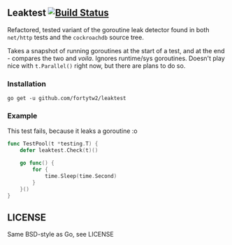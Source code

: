 Leaktest [![Build Status](https://travis-ci.org/fortytw2/leaktest.svg?branch=master)](https://travis-ci.org/fortytw2/leaktest)
------

Refactored, tested variant of the goroutine leak detector found in both `net/http` tests and the `cockroachdb`
source tree.

Takes a snapshot of running goroutines at the start of a test, and at the end -
compares the two and *voila*. Ignores runtime/sys goroutines. Doesn't play nice
with `t.Parallel()` right now, but there are plans to do so.

### Installation

```
go get -u github.com/fortytw2/leaktest
```

### Example

This test fails, because it leaks a goroutine :o

```go
func TestPool(t *testing.T) {
	defer leaktest.Check(t)()

    go func() {
        for {
            time.Sleep(time.Second)
        }
    }()
}
```


LICENSE
------
Same BSD-style as Go, see LICENSE
